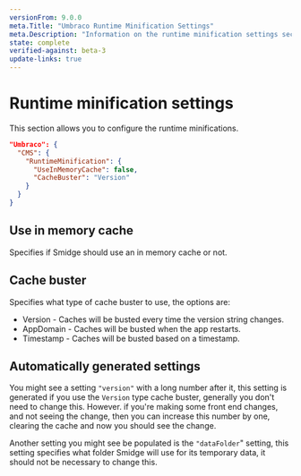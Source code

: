 ```yaml
---
versionFrom: 9.0.0
meta.Title: "Umbraco Runtime Minification Settings"
meta.Description: "Information on the runtime minification settings section"
state: complete
verified-against: beta-3
update-links: true
---
```


# Runtime minification settings

This section allows you to configure the runtime minifications.

```json
"Umbraco": {
  "CMS": {
    "RuntimeMinification": {
      "UseInMemoryCache": false,
      "CacheBuster": "Version"
    }
  }
}
```

## Use in memory cache

Specifies if Smidge should use an in memory cache or not.

## Cache buster

Specifies what type of cache buster to use, the options are:

* Version - Caches will be busted every time the version string changes.
* AppDomain - Caches will be busted when the app restarts.
* Timestamp - Caches will be busted based on a timestamp.

## Automatically generated settings

You might see a setting `"version"` with a long number after it, this setting is generated if you use the `Version` type cache buster, generally you don't need to change this. However. if you're making some front end changes, and not seeing the change, then you can increase this number by one, clearing the cache and now you should see the change.

Another setting you might see be populated is the `"dataFolder`" setting, this setting specifies what folder Smidge will use for its temporary data, it should not be necessary to change this.
